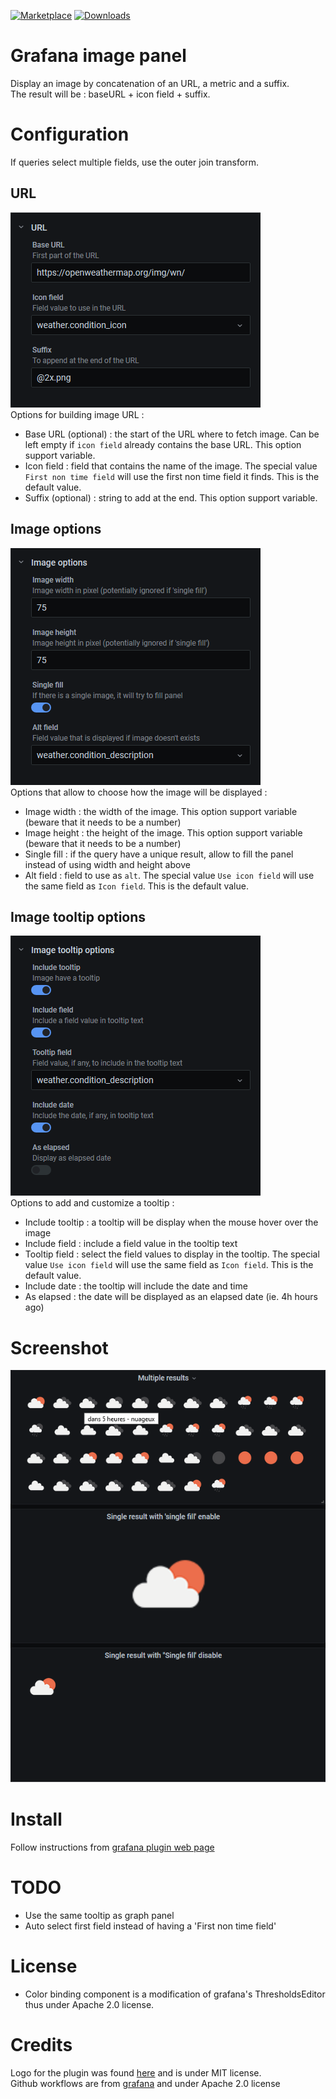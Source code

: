 [![Marketplace](https://img.shields.io/badge/dynamic/json?logo=grafana&color=205AD4&label=marketplace&prefix=v&query=%24.items%5B%3F%28%40.slug%20%3D%3D%20%22dalvany-image-panel%22%29%5D.version&url=https%3A%2F%2Fgrafana.com%2Fapi%2Fplugins)](https://grafana.com/grafana/plugins/dalvany-image-panel)
[![Downloads](https://img.shields.io/badge/dynamic/json?logo=grafana&color=205AD4&label=downloads&query=%24.items%5B%3F%28%40.slug%20%3D%3D%20%22dalvany-image-panel%22%29%5D.downloads&url=https%3A%2F%2Fgrafana.com%2Fapi%2Fplugins)](https://grafana.com/grafana/plugins/dalvany-image-panel)


# Grafana image panel

Display an image by concatenation of an URL, a metric and a suffix.  
The result will be : baseURL + icon field + suffix.  
# Configuration

If queries select multiple fields, use the outer join transform.

## URL

![configuration panel](https://github.com/Dalvany/dalvany-image-panel/raw/master/src/img/configuration_url.png)  
Options for building image URL :

-   Base URL (optional) : the start of the URL where to fetch image. Can be left empty if `icon field` already contains the
    base URL. This option support variable.
-   Icon field : field that contains the name of the image. The special value
    `First non time field` will use the first non time field it finds. This is
    the default value.
-   Suffix (optional) : string to add at the end. This option support variable.

## Image options

![configuration panel](https://github.com/Dalvany/dalvany-image-panel/raw/master/src/img/configuration_image.png)  
Options that allow to choose how the image will be displayed :

-   Image width : the width of the image. This option support variable (beware that it needs to be a number)
-   Image height : the height of the image. This option support variable (beware that it needs to be a number)
-   Single fill : if the query have a unique result, allow to fill the panel instead
    of using width and height above
-   Alt field : field to use as `alt`. The special value `Use icon field`
    will use the same field as `Icon field`. This is the default value.

## Image tooltip options

![configuration panel](https://github.com/Dalvany/dalvany-image-panel/raw/master/src/img/configuration_tooltip.png)  
Options to add and customize a tooltip :

-   Include tooltip : a tooltip will be display when the mouse hover over the image
-   Include field : include a field value in the tooltip text
-   Tooltip field : select the field values to display in the tooltip. The
    special value `Use icon field` will use the same field as `Icon field`. This
    is the default value.
-   Include date : the tooltip will include the date and time
-   As elapsed : the date will be displayed as an elapsed date (ie. 4h hours ago)

# Screenshot

![screenshot](https://github.com/Dalvany/dalvany-image-panel/raw/master/src/img/screenshot.png)

# Install

Follow instructions from [grafana plugin web page](https://grafana.com/grafana/plugins/dalvany-image-panel/?tab=installation)

# TODO

-   Use the same tooltip as graph panel
-   Auto select first field instead of having a 'First non time field'

# License

- Color binding component is a modification of grafana's ThresholdsEditor thus under Apache 2.0 license.

# Credits

Logo for the plugin was found [here](https://www.iconfinder.com/icons/211677/image_icon) and is under MIT license.  
Github workflows are from [grafana](https://github.com/grafana/plugin-workflows) and under Apache 2.0 license
